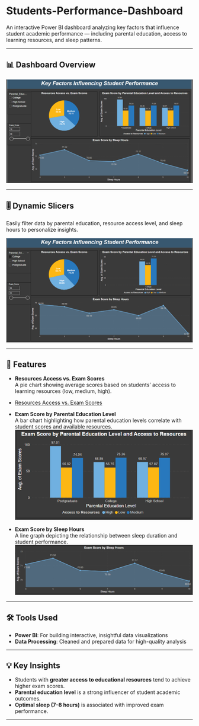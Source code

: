 # Students-Performance-Dashboard

An interactive Power BI dashboard analyzing key factors that influence student academic performance — including parental education, access to learning resources, and sleep patterns.

---

## 📊 Dashboard Overview

![Dashboard](Dashboard.png)

---

## 🎚️ Dynamic Slicers

Easily filter data by parental education, resource access level, and sleep hours to personalize insights.

![Slicer](Slicer.png)

---

## 🚀 Features

- **Resources Access vs. Exam Scores**  
  A pie chart showing average scores based on students’ access to learning resources (low, medium, high).
- [Resources Access vs. Exam Scores](ExamScoreByParentalEduAndAccessToResources.png)

- **Exam Score by Parental Education Level**  
  A bar chart highlighting how parental education levels correlate with student scores and available resources.  
 ![Parental Education and Resource Access](ExamScoreByParentalEduAndAccessToResources.png)

- **Exam Score by Sleep Hours**  
  A line graph depicting the relationship between sleep duration and student performance.  
  ![Exam Score by Sleep Hours](ExamScoreBySleepHours.png)

---

## 🛠️ Tools Used

- **Power BI**: For building interactive, insightful data visualizations  
- **Data Processing**: Cleaned and prepared data for high-quality analysis

---

## 💡 Key Insights

- Students with **greater access to educational resources** tend to achieve higher exam scores.
- **Parental education level** is a strong influencer of student academic outcomes.
- **Optimal sleep (7–8 hours)** is associated with improved exam performance.

---
